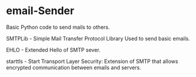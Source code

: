 # email-Sender

Basic Python code to send mails to others.

SMTPLib - Simple Mail Transfer Protocol Library
Used to send basic emails.

EHLO - Extended Hello of SMTP sever.

starttls - Start Transport Layer Security:
Extension of SMTP that allows encrypted communication between emails and servers.


